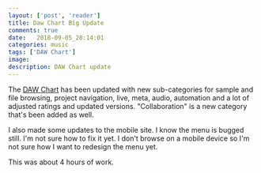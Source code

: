```yaml
---
layout: ['post', 'reader']
title: Daw Chart Big Update
comments: true
date:   2018-09-05_20:14:01 
categories: music
tags: ['DAW Chart']
image:
description: DAW Chart update
---
```


The [DAW Chart](/DAW-Chart.html) has been updated with new sub-categories for sample and file browsing, project navigation, live, meta, audio, automation and a lot of adjusted ratings and updated versions. "Collaboration" is a new category that's been added as well.

I also made some updates to the mobile site. I know the menu is bugged still. I'm not sure how to fix it yet. I don't browse on a mobile device so I'm not sure how I want to redesign the menu yet.

This was about 4 hours of work.
